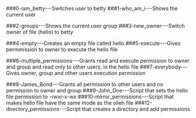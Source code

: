 ###0-iam_betty---Switches user to betty
###1-who_am_i---Shows the current user
 
###2-groups---Shows the current user group
###3-new_owner---Switch owner of file (hello) to betty
 
###4-empty---Creates an empty file called hello
###5-execute---Gives permmission to owner to execute the hello file
 
###6-multiple_permissions---Grants read and execute permission to owner and group and read only to other users, in the hello file 
###7-everybody---Gives owner, group and other users execution permission

###8-James_Bond---Grants all permission to other users and no permission to owner and group
###9-John_Doe---Script that sets the hello file permission to -rwxr-x-wx
###10-mirror_permissions---Script that makes hello file have the same mode as the olleh file
###12-directory_permissions---Script that creates a directory and add permissions
